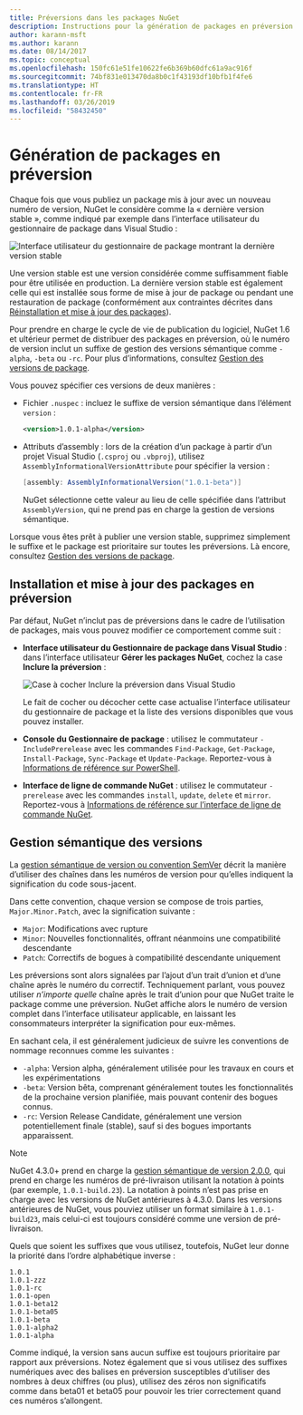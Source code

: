 ```yaml
---
title: Préversions dans les packages NuGet
description: Instructions pour la génération de packages en préversion
author: karann-msft
ms.author: karann
ms.date: 08/14/2017
ms.topic: conceptual
ms.openlocfilehash: 150fc61e51fe10622fe6b369b60dfc61a9ac916f
ms.sourcegitcommit: 74bf831e013470da8b0c1f43193df10bfb1f4fe6
ms.translationtype: HT
ms.contentlocale: fr-FR
ms.lasthandoff: 03/26/2019
ms.locfileid: "58432450"
---
```

# <a name="building-pre-release-packages"></a>Génération de packages en préversion

Chaque fois que vous publiez un package mis à jour avec un nouveau numéro de version, NuGet le considère comme la « dernière version stable », comme indiqué par exemple dans l’interface utilisateur du gestionnaire de package dans Visual Studio :

![Interface utilisateur du gestionnaire de package montrant la dernière version stable](media/Prerelease_01-LatestStable.png)

Une version stable est une version considérée comme suffisamment fiable pour être utilisée en production. La dernière version stable est également celle qui est installée sous forme de mise à jour de package ou pendant une restauration de package (conformément aux contraintes décrites dans [Réinstallation et mise à jour des packages](../consume-packages/reinstalling-and-updating-packages.md)).

Pour prendre en charge le cycle de vie de publication du logiciel, NuGet 1.6 et ultérieur permet de distribuer des packages en préversion, où le numéro de version inclut un suffixe de gestion des versions sémantique comme `-alpha`, `-beta` ou `-rc`. Pour plus d’informations, consultez [Gestion des versions de package](../reference/package-versioning.md#pre-release-versions).

Vous pouvez spécifier ces versions de deux manières :

- Fichier `.nuspec` : incluez le suffixe de version sémantique dans l’élément `version` :

    ```xml
    <version>1.0.1-alpha</version>
    ```

- Attributs d’assembly : lors de la création d’un package à partir d’un projet Visual Studio (`.csproj` ou `.vbproj`), utilisez `AssemblyInformationalVersionAttribute` pour spécifier la version :

    ```cs
    [assembly: AssemblyInformationalVersion("1.0.1-beta")]
    ```

    NuGet sélectionne cette valeur au lieu de celle spécifiée dans l’attribut `AssemblyVersion`, qui ne prend pas en charge la gestion de versions sémantique.

Lorsque vous êtes prêt à publier une version stable, supprimez simplement le suffixe et le package est prioritaire sur toutes les préversions. Là encore, consultez [Gestion des versions de package](../reference/package-versioning.md#pre-release-versions).

## <a name="installing-and-updating-pre-release-packages"></a>Installation et mise à jour des packages en préversion

Par défaut, NuGet n’inclut pas de préversions dans le cadre de l’utilisation de packages, mais vous pouvez modifier ce comportement comme suit :

- **Interface utilisateur du Gestionnaire de package dans Visual Studio** : dans l’interface utilisateur **Gérer les packages NuGet**, cochez la case **Inclure la préversion** :

    ![Case à cocher Inclure la préversion dans Visual Studio](media/Prerelease_02-CheckPrerelease.png)

    Le fait de cocher ou décocher cette case actualise l’interface utilisateur du gestionnaire de package et la liste des versions disponibles que vous pouvez installer.

- **Console du Gestionnaire de package** : utilisez le commutateur `-IncludePrerelease` avec les commandes `Find-Package`, `Get-Package`, `Install-Package`, `Sync-Package` et `Update-Package`. Reportez-vous à [Informations de référence sur PowerShell](../tools/powershell-reference.md).

- **Interface de ligne de commande NuGet** : utilisez le commutateur `-prerelease` avec les commandes `install`, `update`, `delete` et `mirror`. Reportez-vous à [Informations de référence sur l’interface de ligne de commande NuGet](../tools/nuget-exe-cli-reference.md).

## <a name="semantic-versioning"></a>Gestion sémantique des versions

La [gestion sémantique de version ou convention SemVer](http://semver.org/spec/v1.0.0.html) décrit la manière d’utiliser des chaînes dans les numéros de version pour qu’elles indiquent la signification du code sous-jacent.

Dans cette convention, chaque version se compose de trois parties, `Major.Minor.Patch`, avec la signification suivante :

- `Major`: Modifications avec rupture
- `Minor`: Nouvelles fonctionnalités, offrant néanmoins une compatibilité descendante
- `Patch`: Correctifs de bogues à compatibilité descendante uniquement

Les préversions sont alors signalées par l’ajout d’un trait d’union et d’une chaîne après le numéro du correctif. Techniquement parlant, vous pouvez utiliser *n’importe quelle* chaîne après le trait d’union pour que NuGet traite le package comme une préversion. NuGet affiche alors le numéro de version complet dans l’interface utilisateur applicable, en laissant les consommateurs interpréter la signification pour eux-mêmes.

En sachant cela, il est généralement judicieux de suivre les conventions de nommage reconnues comme les suivantes :

- `-alpha`: Version alpha, généralement utilisée pour les travaux en cours et les expérimentations
- `-beta`: Version bêta, comprenant généralement toutes les fonctionnalités de la prochaine version planifiée, mais pouvant contenir des bogues connus.
- `-rc`: Version Release Candidate, généralement une version potentiellement finale (stable), sauf si des bogues importants apparaissent.

> [!Note]
> NuGet 4.3.0+ prend en charge la [gestion sémantique de version 2.0.0](http://semver.org/spec/v2.0.0.html), qui prend en charge les numéros de pré-livraison utilisant la notation à points (par exemple, `1.0.1-build.23`). La notation à points n’est pas prise en charge avec les versions de NuGet antérieures à 4.3.0. Dans les versions antérieures de NuGet, vous pouviez utiliser un format similaire à `1.0.1-build23`, mais celui-ci est toujours considéré comme une version de pré-livraison.

Quels que soient les suffixes que vous utilisez, toutefois, NuGet leur donne la priorité dans l’ordre alphabétique inverse :

    1.0.1
    1.0.1-zzz
    1.0.1-rc
    1.0.1-open
    1.0.1-beta12
    1.0.1-beta05
    1.0.1-beta
    1.0.1-alpha2
    1.0.1-alpha

Comme indiqué, la version sans aucun suffixe est toujours prioritaire par rapport aux préversions. Notez également que si vous utilisez des suffixes numériques avec des balises en préversion susceptibles d’utiliser des nombres à deux chiffres (ou plus), utilisez des zéros non significatifs comme dans beta01 et beta05 pour pouvoir les trier correctement quand ces numéros s’allongent.
